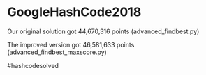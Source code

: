 # GoogleHashCode2018

Our original solution got 44,670,316 points (advanced_findbest.py)

The improved version got 46,581,633 points (advanced_findbest_maxscore.py)

#hashcodesolved 